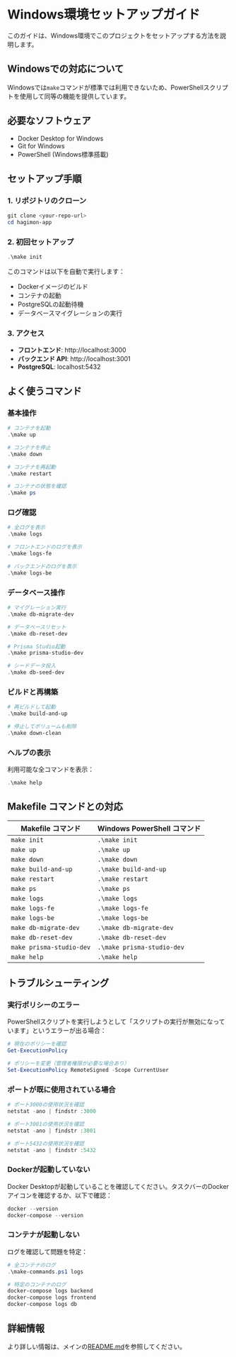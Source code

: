 # Windows環境セットアップガイド

このガイドは、Windows環境でこのプロジェクトをセットアップする方法を説明します。

## Windowsでの対応について

Windowsでは`make`コマンドが標準では利用できないため、PowerShellスクリプトを使用して同等の機能を提供しています。

## 必要なソフトウェア

- Docker Desktop for Windows
- Git for Windows
- PowerShell (Windows標準搭載)

## セットアップ手順

### 1. リポジトリのクローン

```powershell
git clone <your-repo-url>
cd hagimon-app
```

### 2. 初回セットアップ

```powershell
.\make init
```

このコマンドは以下を自動で実行します：
- Dockerイメージのビルド
- コンテナの起動
- PostgreSQLの起動待機
- データベースマイグレーションの実行

### 3. アクセス

- **フロントエンド**: http://localhost:3000
- **バックエンド API**: http://localhost:3001
- **PostgreSQL**: localhost:5432

## よく使うコマンド

### 基本操作

```powershell
# コンテナを起動
.\make up

# コンテナを停止
.\make down

# コンテナを再起動
.\make restart

# コンテナの状態を確認
.\make ps
```

### ログ確認

```powershell
# 全ログを表示
.\make logs

# フロントエンドのログを表示
.\make logs-fe

# バックエンドのログを表示
.\make logs-be
```

### データベース操作

```powershell
# マイグレーション実行
.\make db-migrate-dev

# データベースリセット
.\make db-reset-dev

# Prisma Studio起動
.\make prisma-studio-dev

# シードデータ投入
.\make db-seed-dev
```

### ビルドと再構築

```powershell
# 再ビルドして起動
.\make build-and-up

# 停止してボリュームも削除
.\make down-clean
```

### ヘルプの表示

利用可能な全コマンドを表示：
```powershell
.\make help
```

## Makefile コマンドとの対応

| Makefile コマンド | Windows PowerShell コマンド |
|-------------------|---------------------------|
| `make init` | `.\make init` |
| `make up` | `.\make up` |
| `make down` | `.\make down` |
| `make build-and-up` | `.\make build-and-up` |
| `make restart` | `.\make restart` |
| `make ps` | `.\make ps` |
| `make logs` | `.\make logs` |
| `make logs-fe` | `.\make logs-fe` |
| `make logs-be` | `.\make logs-be` |
| `make db-migrate-dev` | `.\make db-migrate-dev` |
| `make db-reset-dev` | `.\make db-reset-dev` |
| `make prisma-studio-dev` | `.\make prisma-studio-dev` |
| `make help` | `.\make help` |

## トラブルシューティング

### 実行ポリシーのエラー

PowerShellスクリプトを実行しようとして「スクリプトの実行が無効になっています」というエラーが出る場合：

```powershell
# 現在のポリシーを確認
Get-ExecutionPolicy

# ポリシーを変更（管理者権限が必要な場合あり）
Set-ExecutionPolicy RemoteSigned -Scope CurrentUser
```

### ポートが既に使用されている場合

```powershell
# ポート3000の使用状況を確認
netstat -ano | findstr :3000

# ポート3001の使用状況を確認
netstat -ano | findstr :3001

# ポート5432の使用状況を確認
netstat -ano | findstr :5432
```

### Dockerが起動していない

Docker Desktopが起動していることを確認してください。タスクバーのDockerアイコンを確認するか、以下で確認：

```powershell
docker --version
docker-compose --version
```

### コンテナが起動しない

ログを確認して問題を特定：

```powershell
# 全コンテナのログ
.\make-commands.ps1 logs

# 特定のコンテナのログ
docker-compose logs backend
docker-compose logs frontend
docker-compose logs db
```

## 詳細情報

より詳しい情報は、メインの[README.md](./README.md)を参照してください。

